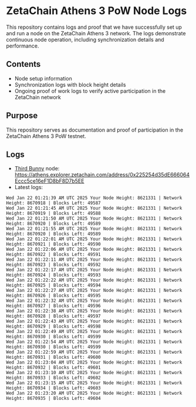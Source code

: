 # ZetaChain Athens 3 PoW Node Logs
This repository contains logs and proof that we have successfully set up and run a node on the ZetaChain Athens 3 network. The logs demonstrate continuous node operation, including synchronization details and performance.

## Contents
- Node setup information
- Synchronization logs with block height details
- Ongoing proof of work logs to verify active participation in the ZetaChain network

## Purpose
This repository serves as documentation and proof of participation in the ZetaChain Athens 3 PoW testnet.

## Logs

- [Third Bunny](https://thirdbunny.xyz/) node: https://athens.explorer.zetachain.com/address/0x225254d35dE666064Eccc5ce16eF1D8bF8D7b5EE
- Latest logs:
```
Wed Jan 22 01:21:39 AM UTC 2025 Your Node Height: 8621331 | Network Height: 8670918 | Blocks Left: 49587
Wed Jan 22 01:21:45 AM UTC 2025 Your Node Height: 8621331 | Network Height: 8670919 | Blocks Left: 49588
Wed Jan 22 01:21:50 AM UTC 2025 Your Node Height: 8621331 | Network Height: 8670920 | Blocks Left: 49589
Wed Jan 22 01:21:55 AM UTC 2025 Your Node Height: 8621331 | Network Height: 8670920 | Blocks Left: 49589
Wed Jan 22 01:22:01 AM UTC 2025 Your Node Height: 8621331 | Network Height: 8670921 | Blocks Left: 49590
Wed Jan 22 01:22:06 AM UTC 2025 Your Node Height: 8621331 | Network Height: 8670922 | Blocks Left: 49591
Wed Jan 22 01:22:11 AM UTC 2025 Your Node Height: 8621331 | Network Height: 8670923 | Blocks Left: 49592
Wed Jan 22 01:22:17 AM UTC 2025 Your Node Height: 8621331 | Network Height: 8670924 | Blocks Left: 49593
Wed Jan 22 01:22:22 AM UTC 2025 Your Node Height: 8621331 | Network Height: 8670925 | Blocks Left: 49594
Wed Jan 22 01:22:27 AM UTC 2025 Your Node Height: 8621331 | Network Height: 8670926 | Blocks Left: 49595
Wed Jan 22 01:22:32 AM UTC 2025 Your Node Height: 8621331 | Network Height: 8670927 | Blocks Left: 49596
Wed Jan 22 01:22:38 AM UTC 2025 Your Node Height: 8621331 | Network Height: 8670928 | Blocks Left: 49597
Wed Jan 22 01:22:43 AM UTC 2025 Your Node Height: 8621331 | Network Height: 8670929 | Blocks Left: 49598
Wed Jan 22 01:22:49 AM UTC 2025 Your Node Height: 8621331 | Network Height: 8670930 | Blocks Left: 49599
Wed Jan 22 01:22:54 AM UTC 2025 Your Node Height: 8621331 | Network Height: 8670930 | Blocks Left: 49599
Wed Jan 22 01:22:59 AM UTC 2025 Your Node Height: 8621331 | Network Height: 8670931 | Blocks Left: 49600
Wed Jan 22 01:23:04 AM UTC 2025 Your Node Height: 8621331 | Network Height: 8670932 | Blocks Left: 49601
Wed Jan 22 01:23:10 AM UTC 2025 Your Node Height: 8621331 | Network Height: 8670933 | Blocks Left: 49602
Wed Jan 22 01:23:15 AM UTC 2025 Your Node Height: 8621331 | Network Height: 8670934 | Blocks Left: 49603
Wed Jan 22 01:23:20 AM UTC 2025 Your Node Height: 8621331 | Network Height: 8670935 | Blocks Left: 49604
```
